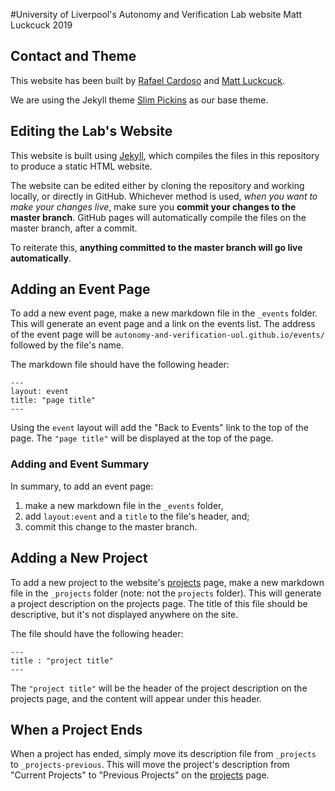 #University of Liverpool's Autonomy and Verification Lab website
Matt Luckcuck 2019

## Contact and Theme

This website has been built by [Rafael Cardoso](https://rafaelcaue.github.io/) and [Matt Luckcuck](http://cgi.csc.liv.ac.uk/~mattlck/).

We are using the Jekyll theme [Slim Pickins](https://github.com/chrisanthropic/slim-pickins-jekyll-theme) as our base theme.

## Editing the Lab's Website

This website is built using [Jekyll](https://jekyllrb.com/), which compiles the files in this repository to produce a static HTML website.

The website can be edited either by cloning the repository and working locally, or directly in GitHub. Whichever method is used, _when you want to make your changes live_, make sure you **commit your changes to the master branch**. GitHub pages will automatically compile the files on the master branch, after a commit.

To reiterate this, **anything committed to the master branch will go live automatically**.

## Adding an Event Page

To add a new event page, make a new markdown file in the `_events` folder. This will generate an event page and a link on the events list. The address of the event page will be `autonomy-and-verification-uol.github.io/events/` followed by the file's name.

The markdown file should have the following header:

```
---
layout: event
title: "page title"
---
```

Using the `event` layout will add the "Back to Events" link to the top of the page.
The `"page title"` will be displayed at the top of the page.

### Adding and Event Summary

In summary, to add an event page:
1. make a new markdown file in the `_events` folder,
2. add `layout:event` and a `title` to the file's header, and;
3. commit this change to the master branch.

## Adding a New Project

To add a new project to the website's [projects](https://autonomy-and-verification-uol.github.io/projects) page, make a new markdown file in the `_projects` folder (note: not the `projects` folder). This will generate a project description on the projects page. The title of this file should be descriptive, but it's not displayed anywhere on the site.

The file should have the following header:
```
---
title : "project title"
---
```

The `"project title"` will be the header of the project description on the projects page, and the content will appear under this header.

## When a Project Ends

When a project has ended, simply move its description file from `_projects` to `_projects-previous`. This will move the project's description from "Current Projects" to "Previous Projects" on the [projects](https://autonomy-and-verification-uol.github.io/projects) page.
